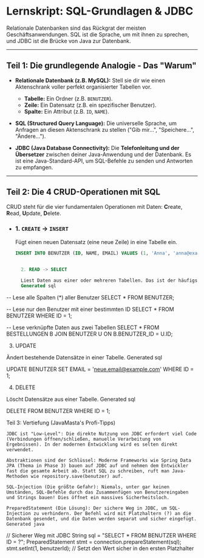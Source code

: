 
# Lernskript: SQL-Grundlagen & JDBC

Relationale Datenbanken sind das Rückgrat der meisten Geschäftsanwendungen. SQL ist die Sprache, um mit ihnen zu sprechen, und JDBC ist die Brücke von Java zur Datenbank.

---

## Teil 1: Die grundlegende Analogie - Das "Warum"

- **Relationale Datenbank (z.B. MySQL):** Stell sie dir wie einen Aktenschrank voller perfekt organisierter Tabellen vor.
    - **Tabelle:** Ein Ordner (z.B. `BENUTZER`).
    - **Zeile:** Ein Datensatz (z.B. ein spezifischer Benutzer).
    - **Spalte:** Ein Attribut (z.B. `ID`, `NAME`).

- **SQL (Structured Query Language):** Die universelle Sprache, um Anfragen an diesen Aktenschrank zu stellen ("Gib mir...", "Speichere...", "Ändere...").

- **JDBC (Java Database Connectivity):** Die **Telefonleitung und der Übersetzer** zwischen deiner Java-Anwendung und der Datenbank. Es ist eine Java-Standard-API, um SQL-Befehle zu senden und Antworten zu empfangen.

---

## Teil 2: Die 4 CRUD-Operationen mit SQL

CRUD steht für die vier fundamentalen Operationen mit Daten: **C**reate, **R**ead, **U**pdate, **D**elete.

- ### **1. `CREATE` -> `INSERT`**
  Fügt einen neuen Datensatz (eine neue Zeile) in eine Tabelle ein.
  ```sql
  INSERT INTO BENUTZER (ID, NAME, EMAIL) VALUES (1, 'Anna', 'anna@example.com');


    2. READ -> SELECT

    Liest Daten aus einer oder mehreren Tabellen. Das ist der häufigste Befehl.
    Generated sql


-- Lese alle Spalten (*) aller Benutzer
SELECT * FROM BENUTZER;

-- Lese nur den Benutzer mit einer bestimmten ID
SELECT * FROM BENUTZER WHERE ID = 1;

-- Lese verknüpfte Daten aus zwei Tabellen
SELECT * FROM BESTELLUNGEN B JOIN BENUTZER U ON B.BENUTZER_ID = U.ID;


3. UPDATE

Ändert bestehende Datensätze in einer Tabelle.
Generated sql


UPDATE BENUTZER SET EMAIL = 'neue.email@example.com' WHERE ID = 1;


4. DELETE

Löscht Datensätze aus einer Tabelle.
Generated sql


DELETE FROM BENUTZER WHERE ID = 1;


Teil 3: Vertiefung (JavaMasta's Profi-Tipps)

    JDBC ist "Low-Level": Die direkte Nutzung von JDBC erfordert viel Code (Verbindungen öffnen/schließen, manuelle Verarbeitung von Ergebnissen). In der modernen Entwicklung wird es selten direkt verwendet.

    Abstraktionen sind der Schlüssel: Moderne Frameworks wie Spring Data JPA (Thema in Phase 3) bauen auf JDBC auf und nehmen dem Entwickler fast die gesamte Arbeit ab. Statt SQL zu schreiben, ruft man Java-Methoden wie repository.save(benutzer) auf.

    SQL-Injection (Die größte Gefahr): Niemals, unter gar keinen Umständen, SQL-Befehle durch das Zusammenfügen von Benutzereingaben und Strings bauen! Dies öffnet ein massives Sicherheitsloch.

    PreparedStatement (Die Lösung): Der sichere Weg in JDBC, um SQL-Injection zu verhindern. Der Befehl wird mit Platzhaltern (?) an die Datenbank gesendet, und die Daten werden separat und sicher eingefügt.
    Generated java


// Sicherer Weg mit JDBC
String sql = "SELECT * FROM BENUTZER WHERE ID = ?";
PreparedStatement stmt = connection.prepareStatement(sql);
stmt.setInt(1, benutzerId); // Setzt den Wert sicher in den ersten Platzhalter

    